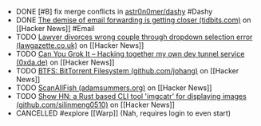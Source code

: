 - DONE [#B] fix merge conflicts in [astr0n0mer/dashy](https://github.com/astr0n0mer/dashy) #Dashy
- DONE [The demise of email forwarding is getting closer (tidbits.com)](https://news.ycombinator.com/item?id=40045069) on [[Hacker News]] #Email
- TODO [Lawyer divorces wrong couple through dropdown selection error (lawgazette.co.uk)](https://news.ycombinator.com/item?id=40043949) on [[Hacker News]]
- TODO [Can You Grok It – Hacking together my own dev tunnel service (0xda.de)](https://news.ycombinator.com/item?id=40028494) on [[Hacker News]]
- TODO [BTFS: BitTorrent Filesystem (github.com/johang)](https://news.ycombinator.com/item?id=40047041) on [[Hacker News]]
- TODO [ScanAllFish (adamsummers.org)](https://news.ycombinator.com/item?id=40021458) on [[Hacker News]]
- TODO [Show HN: a Rust based CLI tool 'imgcatr' for displaying images (github.com/silinmeng0510)](https://news.ycombinator.com/item?id=40049623) on [[Hacker News]]
- CANCELLED #explore [[Warp]] (Nah, requires login to even start)
